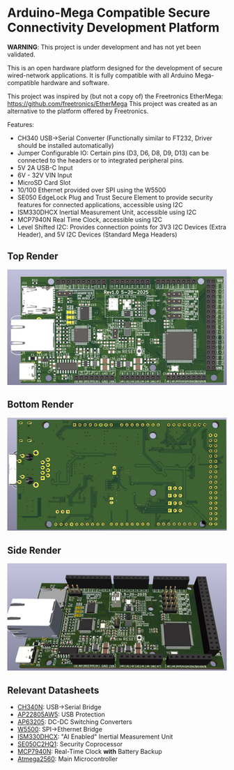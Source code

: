 # Arduino-Mega Compatible Secure Connectivity Development Platform

**WARNING**: This project is under development and has not yet been validated.

This is an open hardware platform designed for the development of secure wired-network applications. It is fully compatible with all Arduino Mega-compatible hardware and software.

This project was inspired by (but not a copy of) the Freetronics EtherMega: https://github.com/freetronics/EtherMega
This project was created as an alternative to the platform offered by Freetronics.

Features:
- CH340 USB->Serial Converter (Functionally similar to FT232, Driver should be installed automatically)
- Jumper Configurable IO: Certain pins (D3, D6, D8, D9, D13) can be connected to the headers or to integrated peripheral pins.
- 5V 2A USB-C Input
- 6V - 32V VIN Input 
- MicroSD Card Slot
- 10/100 Ethernet provided over SPI using the W5500
- SE050 EdgeLock Plug and Trust Secure Element to provide security features for connected applications, accessible using I2C
- ISM330DHCX Inertial Measurement Unit, accessible using I2C
- MCP7940N Real Time Clock, accessible using I2C
- Level Shifted I2C: Provides connection points for 3V3 I2C Devices (Extra Header), and 5V I2C Devices (Standard Mega Headers)
  

## Top Render
![Render of Top of PCB](https://github.com/dmanla/ArduinoMegaEthernet/blob/main/3D_Render_TOP.JPG)

## Bottom Render
![Render of Bottom of PCB](https://github.com/dmanla/ArduinoMegaEthernet/blob/main/3D_Render_BOTTOM.JPG)

## Side Render
![Render of Side of PCB](https://github.com/dmanla/ArduinoMegaEthernet/blob/main/3D_Render_ANGLED.JPG)

## Relevant Datasheets

- [CH340N](https://datasheet.lcsc.com/szlcsc/Jiangsu-Qin-Heng-CH340C_C84681.pdf): USB->Serial Bridge
- [AP22805AW5](https://www.diodes.com/assets/Datasheets/AP22804_14.pdf): USB Protection
- [AP63205](https://www.diodes.com/assets/Datasheets/AP63200-AP63201-AP63203-AP63205.pdf): DC-DC Switching Converters
- [W5500](http://wizwiki.net/wiki/lib/exe/fetch.php/products:w5500:w5500_ds_v109e.pdf): SPI->Ethernet Bridge
- [ISM330DHCX](https://www.st.com/resource/en/datasheet/ism330dhcx.pdf): "AI Enabled" Inertial Measurement Unit
- [SE050C2HQ1](https://www.nxp.com/docs/en/data-sheet/SE050-DATASHEET.pdf): Security Coprocessor
- [MCP7940N](http://ww1.microchip.com/downloads/en/DeviceDoc/20005010F.pdf): Real-Time Clock **with** Battery Backup
- [Atmega2560](http://ww1.microchip.com/downloads/en/DeviceDoc/Atmel-2549-8-bit-AVR-Microcontroller-ATmega640-1280-1281-2560-2561_datasheet.pdf): Main Microcontroller


